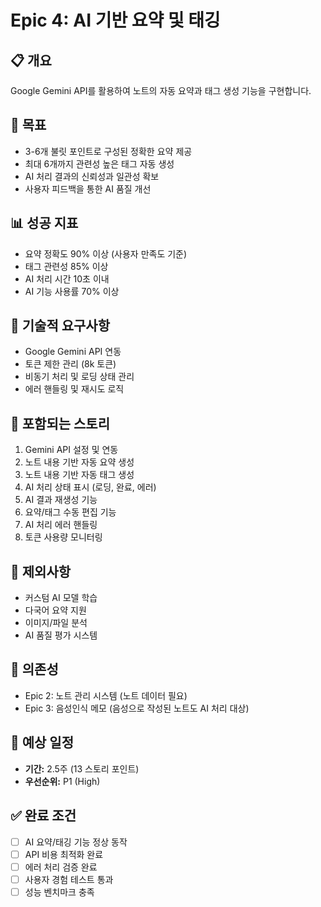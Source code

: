 # Epic 4: AI 기반 요약 및 태깅

## 📋 개요

Google Gemini API를 활용하여 노트의 자동 요약과 태그 생성 기능을 구현합니다.

## 🎯 목표

-   3-6개 불릿 포인트로 구성된 정확한 요약 제공
-   최대 6개까지 관련성 높은 태그 자동 생성
-   AI 처리 결과의 신뢰성과 일관성 확보
-   사용자 피드백을 통한 AI 품질 개선

## 📊 성공 지표

-   요약 정확도 90% 이상 (사용자 만족도 기준)
-   태그 관련성 85% 이상
-   AI 처리 시간 10초 이내
-   AI 기능 사용률 70% 이상

## 🔧 기술적 요구사항

-   Google Gemini API 연동
-   토큰 제한 관리 (8k 토큰)
-   비동기 처리 및 로딩 상태 관리
-   에러 핸들링 및 재시도 로직

## 📝 포함되는 스토리

1. Gemini API 설정 및 연동
2. 노트 내용 기반 자동 요약 생성
3. 노트 내용 기반 자동 태그 생성
4. AI 처리 상태 표시 (로딩, 완료, 에러)
5. AI 결과 재생성 기능
6. 요약/태그 수동 편집 기능
7. AI 처리 에러 핸들링
8. 토큰 사용량 모니터링

## 🚫 제외사항

-   커스텀 AI 모델 학습
-   다국어 요약 지원
-   이미지/파일 분석
-   AI 품질 평가 시스템

## 🔗 의존성

-   Epic 2: 노트 관리 시스템 (노트 데이터 필요)
-   Epic 3: 음성인식 메모 (음성으로 작성된 노트도 AI 처리 대상)

## 📅 예상 일정

-   **기간:** 2.5주 (13 스토리 포인트)
-   **우선순위:** P1 (High)

## ✅ 완료 조건

-   [ ] AI 요약/태깅 기능 정상 동작
-   [ ] API 비용 최적화 완료
-   [ ] 에러 처리 검증 완료
-   [ ] 사용자 경험 테스트 통과
-   [ ] 성능 벤치마크 충족
